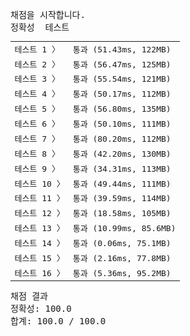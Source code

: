 <pre class="console-content"><div></div><div class="console-heading">채점을 시작합니다.</div><div class="console-message">정확성  테스트</div><table class="console-test-group" data-category="correctness"><tbody><tr data-testcase-id="149908"><td valign="top" class="td-label">테스트 1 <span>〉</span></td><td class="result passed">통과 (51.43ms, 122MB)</td></tr><tr data-testcase-id="149909"><td valign="top" class="td-label">테스트 2 <span>〉</span></td><td class="result passed">통과 (56.47ms, 125MB)</td></tr><tr data-testcase-id="149910"><td valign="top" class="td-label">테스트 3 <span>〉</span></td><td class="result passed">통과 (55.54ms, 121MB)</td></tr><tr data-testcase-id="149911"><td valign="top" class="td-label">테스트 4 <span>〉</span></td><td class="result passed">통과 (50.17ms, 112MB)</td></tr><tr data-testcase-id="149912"><td valign="top" class="td-label">테스트 5 <span>〉</span></td><td class="result passed">통과 (56.80ms, 135MB)</td></tr><tr data-testcase-id="149913"><td valign="top" class="td-label">테스트 6 <span>〉</span></td><td class="result passed">통과 (50.10ms, 111MB)</td></tr><tr data-testcase-id="149914"><td valign="top" class="td-label">테스트 7 <span>〉</span></td><td class="result passed">통과 (80.20ms, 112MB)</td></tr><tr data-testcase-id="149915"><td valign="top" class="td-label">테스트 8 <span>〉</span></td><td class="result passed">통과 (42.20ms, 130MB)</td></tr><tr data-testcase-id="149916"><td valign="top" class="td-label">테스트 9 <span>〉</span></td><td class="result passed">통과 (34.31ms, 113MB)</td></tr><tr data-testcase-id="149917"><td valign="top" class="td-label">테스트 10 <span>〉</span></td><td class="result passed">통과 (49.44ms, 111MB)</td></tr><tr data-testcase-id="149918"><td valign="top" class="td-label">테스트 11 <span>〉</span></td><td class="result passed">통과 (39.59ms, 114MB)</td></tr><tr data-testcase-id="149919"><td valign="top" class="td-label">테스트 12 <span>〉</span></td><td class="result passed">통과 (18.58ms, 105MB)</td></tr><tr data-testcase-id="149920"><td valign="top" class="td-label">테스트 13 <span>〉</span></td><td class="result passed">통과 (10.99ms, 85.6MB)</td></tr><tr data-testcase-id="149921"><td valign="top" class="td-label">테스트 14 <span>〉</span></td><td class="result passed">통과 (0.06ms, 75.1MB)</td></tr><tr data-testcase-id="149922"><td valign="top" class="td-label">테스트 15 <span>〉</span></td><td class="result passed">통과 (2.16ms, 77.8MB)</td></tr><tr data-testcase-id="149923"><td valign="top" class="td-label">테스트 16 <span>〉</span></td><td class="result passed">통과 (5.36ms, 95.2MB)</td></tr></tbody></table><div class="console-heading">채점 결과</div><div class="console-message">정확성: 100.0</div><div class="console-message">합계: 100.0 / 100.0</div></pre>